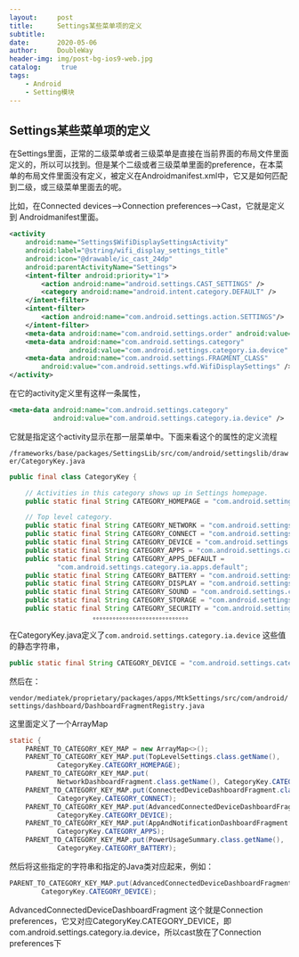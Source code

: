 ```yaml
---
layout:     post
title:      Settings某些菜单项的定义
subtitle:   
date:       2020-05-06
author:     DoubleWay
header-img: img/post-bg-ios9-web.jpg
catalog: 	 true
tags:
    - Android
    - Setting模块
---
```


## Settings某些菜单项的定义

在Settings里面，正常的二级菜单或者三级菜单是直接在当前界面的布局文件里面定义的，所以可以找到。但是某个二级或者三级菜单里面的preference，在本菜单的布局文件里面没有定义，被定义在Androidmanifest.xml中，它又是如何匹配到二级，或三级菜单里面去的呢。

比如，在Connected devices-->Connection preferences-->Cast，它就是定义到 Androidmanifest里面。

```xml
<activity
    android:name="Settings$WifiDisplaySettingsActivity"
    android:label="@string/wifi_display_settings_title"
    android:icon="@drawable/ic_cast_24dp"
    android:parentActivityName="Settings">
    <intent-filter android:priority="1">
        <action android:name="android.settings.CAST_SETTINGS" />
        <category android:name="android.intent.category.DEFAULT" />
    </intent-filter>
    <intent-filter>
        <action android:name="com.android.settings.action.SETTINGS"/>
    </intent-filter>
    <meta-data android:name="com.android.settings.order" android:value="-6"/>
    <meta-data android:name="com.android.settings.category"
               android:value="com.android.settings.category.ia.device" />
    <meta-data android:name="com.android.settings.FRAGMENT_CLASS"
        android:value="com.android.settings.wfd.WifiDisplaySettings" />
</activity>
```

在它的activity定义里有这样一条属性，

```xml
<meta-data android:name="com.android.settings.category"
           android:value="com.android.settings.category.ia.device" />
```

它就是指定这个activity显示在那一层菜单中。下面来看这个的属性的定义流程

`/frameworks/base/packages/SettingsLib/src/com/android/settingslib/drawer/CategoryKey.java`

```java
public final class CategoryKey {

    // Activities in this category shows up in Settings homepage.
    public static final String CATEGORY_HOMEPAGE = "com.android.settings.category.ia.homepage";

    // Top level category.
    public static final String CATEGORY_NETWORK = "com.android.settings.category.ia.wireless";
    public static final String CATEGORY_CONNECT = "com.android.settings.category.ia.connect";
    public static final String CATEGORY_DEVICE = "com.android.settings.category.ia.device";
    public static final String CATEGORY_APPS = "com.android.settings.category.ia.apps";
    public static final String CATEGORY_APPS_DEFAULT =
            "com.android.settings.category.ia.apps.default";
    public static final String CATEGORY_BATTERY = "com.android.settings.category.ia.battery";
    public static final String CATEGORY_DISPLAY = "com.android.settings.category.ia.display";
    public static final String CATEGORY_SOUND = "com.android.settings.category.ia.sound";
    public static final String CATEGORY_STORAGE = "com.android.settings.category.ia.storage";
    public static final String CATEGORY_SECURITY = "com.android.settings.category.ia.security";
                     。。。。。。。。。。。。。。。。。。。。。。。。。。。。。
```

在CategoryKey.java定义了`com.android.settings.category.ia.device` 这些值的静态字符串，

```java
public static final String CATEGORY_DEVICE = "com.android.settings.category.ia.device
```

然后在：

`vendor/mediatek/proprietary/packages/apps/MtkSettings/src/com/android/settings/dashboard/DashboardFragmentRegistry.java`

这里面定义了一个ArrayMap

```java
static {
    PARENT_TO_CATEGORY_KEY_MAP = new ArrayMap<>();
    PARENT_TO_CATEGORY_KEY_MAP.put(TopLevelSettings.class.getName(),
            CategoryKey.CATEGORY_HOMEPAGE);
    PARENT_TO_CATEGORY_KEY_MAP.put(
            NetworkDashboardFragment.class.getName(), CategoryKey.CATEGORY_NETWORK);
    PARENT_TO_CATEGORY_KEY_MAP.put(ConnectedDeviceDashboardFragment.class.getName(),
            CategoryKey.CATEGORY_CONNECT);
    PARENT_TO_CATEGORY_KEY_MAP.put(AdvancedConnectedDeviceDashboardFragment.class.getName(),
            CategoryKey.CATEGORY_DEVICE);
    PARENT_TO_CATEGORY_KEY_MAP.put(AppAndNotificationDashboardFragment.class.getName(),
            CategoryKey.CATEGORY_APPS);
    PARENT_TO_CATEGORY_KEY_MAP.put(PowerUsageSummary.class.getName(),
            CategoryKey.CATEGORY_BATTERY);
```

然后将这些指定的字符串和指定的Java类对应起来，例如：

```java
PARENT_TO_CATEGORY_KEY_MAP.put(AdvancedConnectedDeviceDashboardFragment.class.getName(),
        CategoryKey.CATEGORY_DEVICE);
```

AdvancedConnectedDeviceDashboardFragment 这个就是Connection preferences，它又对应CategoryKey.CATEGORY_DEVICE，即com.android.settings.category.ia.device，所以cast放在了Connection preferences下
